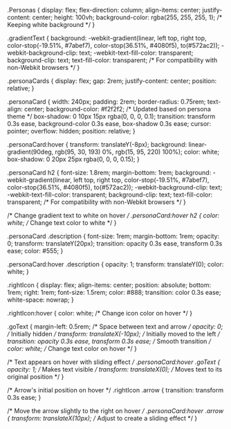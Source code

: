.Personas {
  display: flex;
  flex-direction: column;
  align-items: center;
  justify-content: center;
  height: 100vh;
  background-color: rgba(255, 255, 255, 1); /* Keeping white background */
}

.gradientText {
  background: -webkit-gradient(linear, left top, right top, 
    color-stop(-19.51%, #7abef7), 
    color-stop(36.51%, #4080f5), 
    to(#572ac2));
  -webkit-background-clip: text;
  -webkit-text-fill-color: transparent;
  background-clip: text;
  text-fill-color: transparent; /* For compatibility with non-Webkit browsers */
}

.personaCards {
  display: flex;
  gap: 2rem;
  justify-content: center;
  position: relative;
}

.personaCard {
  width: 240px;
  padding: 2rem;
  border-radius: 0.75rem;
  text-align: center;
  background-color: #f2f2f2; /* Updated based on persona theme */
  box-shadow: 0 10px 15px rgba(0, 0, 0, 0.1);
  transition: transform 0.3s ease, background-color 0.3s ease, box-shadow 0.3s ease;
  cursor: pointer;
  overflow: hidden;
  position: relative;
}

.personaCard:hover {
  transform: translateY(-8px);
  background: linear-gradient(90deg, rgb(95, 30, 193) 0%, rgb(15, 95, 220) 100%);
  color: white;
  box-shadow: 0 20px 25px rgba(0, 0, 0, 0.15);
}

.personaCard h2 {
  font-size: 1.8rem;
  margin-bottom: 1rem;
  background: -webkit-gradient(linear, left top, right top, 
    color-stop(-19.51%, #7abef7), 
    color-stop(36.51%, #4080f5), 
    to(#572ac2));
  -webkit-background-clip: text;
  -webkit-text-fill-color: transparent;
  background-clip: text;
  text-fill-color: transparent; /* For compatibility with non-Webkit browsers */
}

/* Change gradient text to white on hover */
.personaCard:hover h2 {
  color: white; /* Change text color to white */
}

.personaCard .description {
  font-size: 1rem;
  margin-bottom: 1rem;
  opacity: 0;
  transform: translateY(20px);
  transition: opacity 0.3s ease, transform 0.3s ease;
  color: #555;
}

.personaCard:hover .description {
  opacity: 1;
  transform: translateY(0);
  color: white;
}

.rightIcon {
  display: flex;
  align-items: center;
  position: absolute;
  bottom: 1rem;
  right: 1rem;
  font-size: 1.5rem;
  color: #888;
  transition: color 0.3s ease;
  white-space: nowrap;
}

.rightIcon:hover {
  color: white; /* Change icon color on hover */
}

.goText {
  margin-left: 0.5rem; /* Space between text and arrow */
  opacity: 0; /* Initially hidden */
  transform: translateX(-10px); /* Initially moved to the left */
  transition: opacity 0.3s ease, transform 0.3s ease; /* Smooth transition */
  color: white; /* Change text color on hover */
}

/* Text appears on hover with sliding effect */
.personaCard:hover .goText {
  opacity: 1; /* Makes text visible */
  transform: translateX(0); /* Moves text to its original position */
}

/* Arrow's initial position on hover */
.rightIcon .arrow {
  transition: transform 0.3s ease;
}

/* Move the arrow slightly to the right on hover */
.personaCard:hover .arrow {
  transform: translateX(10px); /* Adjust to create a sliding effect */
}
